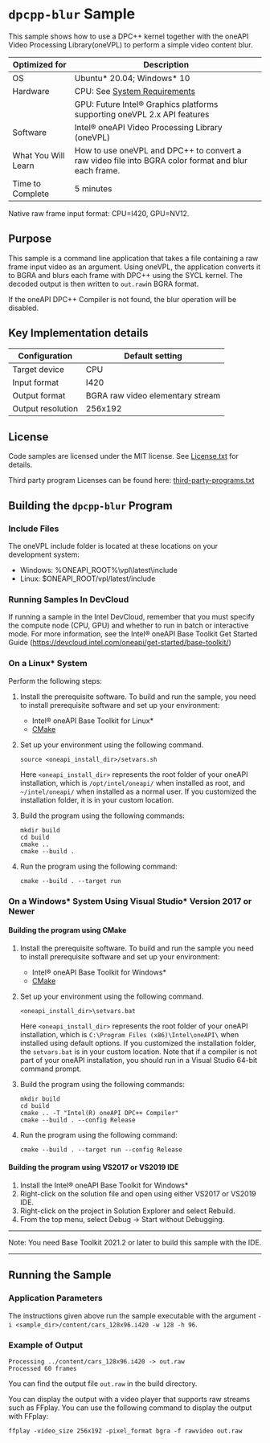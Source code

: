 # `dpcpp-blur` Sample

This sample shows how to use a DPC++ kernel together with the oneAPI Video Processing Library(oneVPL) to perform a simple video content blur.

| Optimized for   | Description
|---------------- | ----------------------------------------
| OS              | Ubuntu* 20.04; Windows* 10
| Hardware        | CPU: See [System Requirements](https://software.intel.com/content/www/us/en/develop/articles/oneapi-video-processing-library-system-requirements.html)
|                 | GPU: Future Intel® Graphics platforms supporting oneVPL 2.x API features 
| Software        | Intel® oneAPI Video Processing Library (oneVPL)
| What You Will Learn | How to use oneVPL and DPC++ to convert a raw video file into BGRA color format and blur each frame.
| Time to Complete | 5 minutes

Native raw frame input format: CPU=I420, GPU=NV12.

## Purpose

This sample is a command line application that takes a file containing a raw frame input video as an argument. 
Using oneVPL, the application converts it to BGRA and blurs each frame with DPC++ using the SYCL kernel. 
The decoded output is then written to `out.raw`in BGRA format.

If the oneAPI DPC++ Compiler is not found, the blur operation will be disabled.


## Key Implementation details

| Configuration     | Default setting
| ----------------- | ----------------------------------
| Target device     | CPU
| Input format      | I420
| Output format     | BGRA raw video elementary stream
| Output resolution | 256x192


## License

Code samples are licensed under the MIT license. See
[License.txt](https://github.com/oneapi-src/oneAPI-samples/blob/master/License.txt) for details.

Third party program Licenses can be found here: [third-party-programs.txt](https://github.com/oneapi-src/oneAPI-samples/blob/master/third-party-programs.txt)

## Building the `dpcpp-blur` Program

### Include Files
The oneVPL include folder is located at these locations on your development system:
 - Windows: %ONEAPI_ROOT%\vpl\latest\include 
 - Linux: $ONEAPI_ROOT/vpl/latest/include

### Running Samples In DevCloud
If running a sample in the Intel DevCloud, remember that you must specify the compute node (CPU, GPU) and whether to run in batch or interactive mode. For more information, see the Intel® oneAPI Base Toolkit Get Started Guide (https://devcloud.intel.com/oneapi/get-started/base-toolkit/)


### On a Linux* System

Perform the following steps:

1. Install the prerequisite software. To build and run the sample, you need to
   install prerequisite software and set up your environment:

   - Intel® oneAPI Base Toolkit for Linux*
   - [CMake](https://cmake.org)

2. Set up your environment using the following command.
   ```
   source <oneapi_install_dir>/setvars.sh
   ```
   Here `<oneapi_install_dir>` represents the root folder of your oneAPI
   installation, which is `/opt/intel/oneapi/` when installed as root, and
   `~/intel/oneapi/` when installed as a normal user.  If you customized the
   installation folder, it is in your custom location.

3. Build the program using the following commands:
   ```
   mkdir build
   cd build
   cmake ..
   cmake --build .
   ```

4. Run the program using the following command:
   ```
   cmake --build . --target run
   ```


### On a Windows* System Using Visual Studio* Version 2017 or Newer

#### Building the program using CMake

1. Install the prerequisite software. To build and run the sample you need to
   install prerequisite software and set up your environment:

   - Intel® oneAPI Base Toolkit for Windows*
   - [CMake](https://cmake.org)

2. Set up your environment using the following command.
   ```
   <oneapi_install_dir>\setvars.bat
   ```
   Here `<oneapi_install_dir>` represents the root folder of your oneAPI
   installation, which is `C:\Program Files (x86)\Intel\oneAPI\`
   when installed using default options. If you customized the installation
   folder, the `setvars.bat` is in your custom location.  Note that if a
   compiler is not part of your oneAPI installation, you should run in a Visual
   Studio 64-bit command prompt.

3. Build the program using the following commands:
   ```
   mkdir build
   cd build
   cmake .. -T "Intel(R) oneAPI DPC++ Compiler"
   cmake --build . --config Release
   ```

4. Run the program using the following command:
   ```
   cmake --build . --target run --config Release
   ```


#### Building the program using VS2017 or VS2019 IDE

1. Install the Intel® oneAPI Base Toolkit for Windows*
2. Right-click on the solution file and open using either VS2017 or VS2019 IDE.
3. Right-click on the project in Solution Explorer and select Rebuild.
4. From the top menu, select Debug -> Start without Debugging.

***
Note: You need Base Toolkit 2021.2 or later to build this sample with the IDE.
***


## Running the Sample

### Application Parameters

The instructions given above run the sample executable with the argument
`-i <sample_dir>/content/cars_128x96.i420 -w 128 -h 96`.


### Example of Output

```
Processing ../content/cars_128x96.i420 -> out.raw
Processed 60 frames
```

You can find the output file ``out.raw`` in the build directory.

You can display the output with a video player that supports raw streams such as
FFplay. You can use the following command to display the output with FFplay:

```
ffplay -video_size 256x192 -pixel_format bgra -f rawvideo out.raw
```
